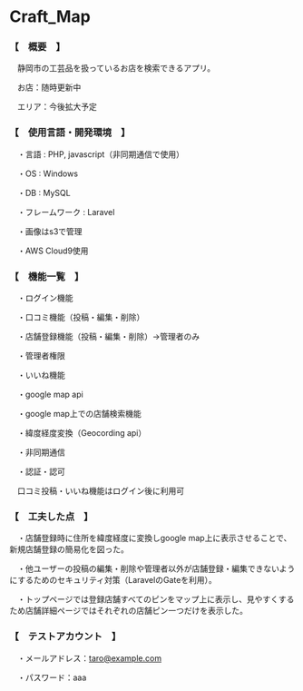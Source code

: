 # Craft_Map


### 【　概要　】

　静岡市の工芸品を扱っているお店を検索できるアプリ。
 
　お店：随時更新中
 
　エリア：今後拡大予定
 
  
### 【　使用言語・開発環境　】

　・言語 : PHP,   javascript（非同期通信で使用）
 
　・OS : Windows
  
　・DB : MySQL
  
　・フレームワーク : Laravel
  
　・画像はs3で管理
  
　・AWS Cloud9使用
  
 
### 【　機能一覧　】
　・ログイン機能
 
　・口コミ機能（投稿・編集・削除）
 
　・店舗登録機能（投稿・編集・削除）→管理者のみ
 
　・管理者権限

　・いいね機能
 
　・google map api
 
　・google map上での店舗検索機能
 
　・緯度経度変換（Geocording api）
 
　・非同期通信
 
　・認証・認可
 
 　口コミ投稿・いいね機能はログイン後に利用可
 
### 【　工夫した点　】

　・店舗登録時に住所を緯度経度に変換しgoogle map上に表示させることで、新規店舗登録の簡易化を図った。
 
　・他ユーザーの投稿の編集・削除や管理者以外が店舗登録・編集できないようにするためのセキュリティ対策（LaravelのGateを利用）。
  
　・トップページでは登録店舗すべてのピンをマップ上に表示し、見やすくするため店舗詳細ページではそれぞれの店舗ピン一つだけを表示した。
  
### 【　テストアカウント　】

　・メールアドレス：taro@example.com
 
　・パスワード：aaa
